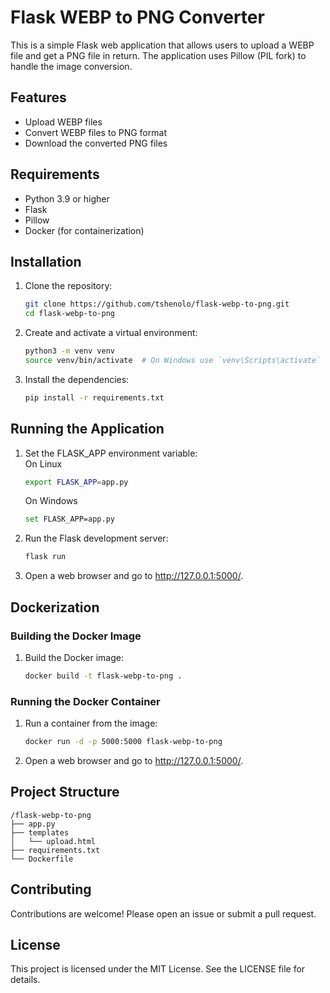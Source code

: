 # Flask WEBP to PNG Converter

This is a simple Flask web application that allows users to upload a WEBP file and get a PNG file in return. The application uses Pillow (PIL fork) to handle the image conversion.

## Features

- Upload WEBP files
- Convert WEBP files to PNG format
- Download the converted PNG files

## Requirements

- Python 3.9 or higher
- Flask
- Pillow
- Docker (for containerization)

## Installation

1. Clone the repository:

    ```bash
   git clone https://github.com/tshenolo/flask-webp-to-png.git
   cd flask-webp-to-png
    ```

2. Create and activate a virtual environment:
    ```bash
    python3 -m venv venv
    source venv/bin/activate  # On Windows use `venv\Scripts\activate`
    ```

3. Install the dependencies:
    ```bash
    pip install -r requirements.txt
    ```

## Running the Application

1. Set the FLASK_APP environment variable:  
    On Linux  
    ```bash
    export FLASK_APP=app.py 
    ```
    On Windows
    ```bash
    set FLASK_APP=app.py
    ```

2. Run the Flask development server:
    ```bash
    flask run
    ```

3. Open a web browser and go to http://127.0.0.1:5000/.


## Dockerization
### Building the Docker Image
1. Build the Docker image:
    ```bash
    docker build -t flask-webp-to-png .
    ```

### Running the Docker Container
1. Run a container from the image:
    ```bash
    docker run -d -p 5000:5000 flask-webp-to-png
    ```

2. Open a web browser and go to http://127.0.0.1:5000/.

## Project Structure
    /flask-webp-to-png
    ├── app.py
    ├── templates
    │   └── upload.html
    ├── requirements.txt
    └── Dockerfile

## Contributing
Contributions are welcome! Please open an issue or submit a pull request.

## License
This project is licensed under the MIT License. See the LICENSE file for details.










